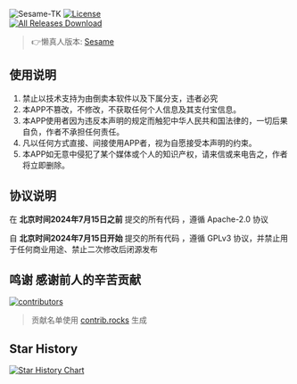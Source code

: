 ![Sesame-TK](https://socialify.git.ci/McdullD/Sesame-TK/image?language=1&name=1&owner=1&stargazers=1&theme=Light)
[![License](https://img.shields.io/github/license/McdullD/Sesame-TK?labelColor=fff&label=License&logo=gnuprivacyguard)](https://raw.githubusercontent.com/McdullD/Sesame-TK/refs/heads/main/LICENSE)  
[![All Releases Download](https://img.shields.io/github/downloads/McdullD/Sesame-TK/total?labelColor=fff&label=Downloads&logo=codefresh)](../../releases)  

> 👉懒真人版本: [Sesame](https://github.com/LazyImmortal/Sesame)


## 使用说明

1. 禁止以技术支持为由倒卖本软件以及下属分支，违者必究
2. 本APP不篡改，不修改，不获取任何个人信息及其支付宝信息。
3. 本APP使用者因为违反本声明的规定而触犯中华人民共和国法律的，一切后果自负，作者不承担任何责任。
4. 凡以任何方式直接、间接使用APP者，视为自愿接受本声明的约束。
5. 本APP如无意中侵犯了某个媒体或个人的知识产权，请来信或来电告之，作者将立即删除。


## 协议说明

在 **北京时间2024年7月15日之前** 提交的所有代码 ，遵循 Apache-2.0 协议

自 **北京时间2024年7月15日开始** 提交的所有代码 ，遵循 GPLv3 协议，并禁止用于任何商业用途、禁止二次修改后闭源发布


## 鸣谢 感谢前人的辛苦贡献

<a href="https://github.com/Fansirsqi/Sesame-TK/graphs/contributors">  
  <img src="https://contrib.rocks/image?repo=Fansirsqi/Sesame-TK"  alt="contributors"/>  
</a>  

> 贡献名单使用 [contrib.rocks](https://contrib.rocks) 生成

## Star History

<a href="https://star-history.com/#McdullD/Sesame-TK&Timeline">  
 <picture>  
   <source media="(prefers-color-scheme: dark)" srcset="https://api.star-history.com/svg?repos=McdullD/Sesame-TK&type=Timeline&theme=dark" />  
   <source media="(prefers-color-scheme: light)" srcset="https://api.star-history.com/svg?repos=McdullD/Sesame-TK&type=Timeline" />  
   <img alt="Star History Chart" src="https://api.star-history.com/svg?repos=McdullD/Sesame-TK&type=Timeline" />  
 </picture>  
</a>
